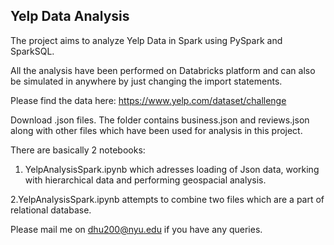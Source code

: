 ## Yelp Data Analysis

The project aims to analyze Yelp Data in Spark using PySpark and SparkSQL. 

All the analysis have been performed on Databricks platform and can also be simulated in
anywhere by just changing the import statements. 

Please find the data here:
https://www.yelp.com/dataset/challenge

Download .json files. The folder contains business.json and reviews.json along with other files which have been used for analysis in this project.

There are basically 2 notebooks:
  1. YelpAnalysisSpark.ipynb which adresses loading of Json data, working with hierarchical data and performing geospacial analysis.
  
  2.YelpAnalysisSpark.ipynb attempts to combine two files which are a part of relational database.
  
  Please mail me on dhu200@nyu.edu if you have any queries.
  
